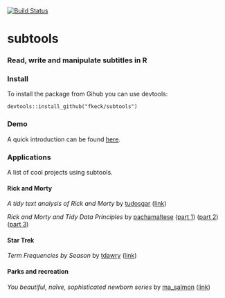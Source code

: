[![Build Status](https://travis-ci.org/fkeck/subtools.svg?branch=master)](https://travis-ci.org/fkeck/subtools)

# subtools

### Read, write and manipulate subtitles in R

### Install
To install the package from Gihub you can use devtools:

    devtools::install_github("fkeck/subtools")

### Demo
A quick introduction can be found [here](http://www.pieceofk.fr/?p=437).

### Applications
A list of cool projects using subtools.

#### Rick and Morty
*A tidy text analysis of Rick and Morty* by [tudosgar](https://twitter.com/tudosgar) ([link](http://tamaszilagyi.com/blog/a-tidy-text-analysis-of-rick-and-morty/))

*Rick and Morty and Tidy Data Principles* by [pachamaltese](https://twitter.com/pachamaltese)
([part 1](http://pacha.hk/2017-10-13_rick_and_morty_tidy_data.html))
([part 2](http://pacha.hk/2017-10-22_rick_and_morty_tidy_data_2.html))
([part 3](http://pacha.hk/2017-11-06_rick_and_morty_tidy_data_3.html))

#### Star Trek
*Term Frequencies by Season* by [tdawry](https://twitter.com/tdawry)
([link](https://twitter.com/tdawry/status/919055698427809792))

#### Parks and recreation
*You beautiful, naïve, sophisticated newborn series* by [ma_salmon](https://twitter.com/ma_salmon)
([link](http://www.masalmon.eu/2017/11/05/newborn-serie/))
